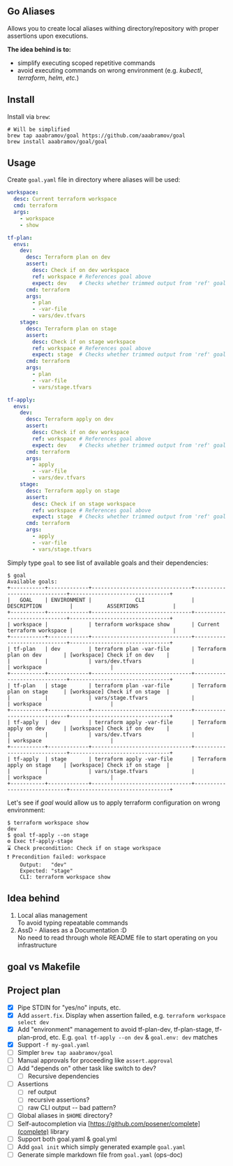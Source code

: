 ## Go Aliases

Allows you to create local aliases withing directory/repository with proper assertions upon executions.

**The idea behind is to:**

- simplify executing scoped repetitive commands 
- avoid executing commands on wrong environment (e.g. _kubectl_, _terraform_, _helm_, _etc._)

## Install

Install via `brew`:

```shell
# Will be simplified
brew tap aaabramov/goal https://github.com/aaabramov/goal
brew install aaabramov/goal/goal
```

## Usage

Create `goal.yaml` file in directory where aliases will be used:

```yaml
workspace:
  desc: Current terraform workspace
  cmd: terraform
  args:
    - workspace
    - show

tf-plan:
  envs:
    dev:
      desc: Terraform plan on dev
      assert:
        desc: Check if on dev workspace
        ref: workspace # References goal above
        expect: dev    # Checks whether trimmed output from 'ref' goal is equal to "dev"
      cmd: terraform
      args:
        - plan
        - -var-file
        - vars/dev.tfvars
    stage:
      desc: Terraform plan on stage
      assert:
        desc: Check if on stage workspace
        ref: workspace # References goal above
        expect: stage  # Checks whether trimmed output from 'ref' goal is equal to "stage"
      cmd: terraform
      args:
        - plan
        - -var-file
        - vars/stage.tfvars

tf-apply:
  envs:
    dev:
      desc: Terraform apply on dev
      assert:
        desc: Check if on dev workspace
        ref: workspace # References goal above
        expect: dev    # Checks whether trimmed output from 'ref' goal is equal to "dev"
      cmd: terraform
      args:
        - apply
        - -var-file
        - vars/dev.tfvars
    stage:
      desc: Terraform apply on stage
      assert:
        desc: Check if on stage workspace
        ref: workspace # References goal above
        expect: stage  # Checks whether trimmed output from 'ref' goal is equal to "stage"
      cmd: terraform
      args:
        - apply
        - -var-file
        - vars/stage.tfvars
```

Simply type `goal` to see list of available goals and their dependencies:

```shell
$ goal
Available goals:
+-----------+-------------+--------------------------------+-----------------------------+--------------------------------+
|   GOAL    | ENVIRONMENT |              CLI               |         DESCRIPTION         |           ASSERTIONS           |
+-----------+-------------+--------------------------------+-----------------------------+--------------------------------+
| workspace |             | terraform workspace show       | Current terraform workspace |                                |
+-----------+-------------+--------------------------------+-----------------------------+--------------------------------+
| tf-plan   | dev         | terraform plan -var-file       | Terraform plan on dev       | [workspace] Check if on dev    |
|           |             | vars/dev.tfvars                |                             | workspace                      |
+-----------+-------------+--------------------------------+-----------------------------+--------------------------------+
| tf-plan   | stage       | terraform plan -var-file       | Terraform plan on stage     | [workspace] Check if on stage  |
|           |             | vars/stage.tfvars              |                             | workspace                      |
+-----------+-------------+--------------------------------+-----------------------------+--------------------------------+
| tf-apply  | dev         | terraform apply -var-file      | Terraform apply on dev      | [workspace] Check if on dev    |
|           |             | vars/dev.tfvars                |                             | workspace                      |
+-----------+-------------+--------------------------------+-----------------------------+--------------------------------+
| tf-apply  | stage       | terraform apply -var-file      | Terraform apply on stage    | [workspace] Check if on stage  |
|           |             | vars/stage.tfvars              |                             | workspace                      |
+-----------+-------------+--------------------------------+-----------------------------+--------------------------------+
```

Let's see if _goal_ would allow us to apply terraform configuration on wrong environment:

```shell
$ terraform workspace show
dev
$ goal tf-apply --on stage
⚙️ Exec tf-apply-stage
⌛ Check precondition: Check if on stage workspace
❗ Precondition failed: workspace
	Output:   "dev"
	Expected: "stage"
	CLI: terraform workspace show
```

## Idea behind

1. Local alias management  
   To avoid typing repeatable commands
2. AssD - Aliases as a Documentation :D  
   No need to read through whole README file to start operating on you infrastructure

## goal vs Makefile

## Project plan

- [X] Pipe STDIN for "yes/no" inputs, etc.
- [X] Add `assert.fix`. Display when assertion failed, e.g. `terraform workspace select dev`
- [X] Add "environment" management to avoid tf-plan-dev, tf-plan-stage, tf-plan-prod, etc. E.g. `goal tf-apply --on dev` & `goal.env: dev` matches
- [X] Support `-f my-goal.yaml`
- [ ] Simpler `brew tap aaabramov/goal`
- [ ] Manual approvals for proceeding like `assert.approval`
- [ ] Add "depends on" other task like switch to dev?
  - [ ] Recursive dependencies
- [ ] Assertions
    - [ ] ref output
    - [ ] recursive assertions?
    - [ ] raw CLI output -- bad pattern?
- [ ] Global aliases in `$HOME` directory?
- [ ] Self-autocompletion via [https://github.com/posener/complete](complete) library
- [ ] Support both goal.yaml & goal.yml
- [ ] Add `goal init` which simply generated example `goal.yaml`
- [ ] Generate simple markdown file from `goal.yaml` (ops-doc)
